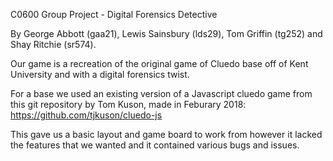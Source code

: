 C0600 Group Project - Digital Forensics Detective

By George Abbott (gaa21), Lewis Sainsbury (lds29), Tom Griffin (tg252) and Shay Ritchie (sr574).

Our game is a recreation of the original game of Cluedo base off of Kent University and with a digital forensics twist.

For a base we used an existing version of a Javascript cluedo game from this git repository by Tom Kuson, made in Feburary 2018:
https://github.com/tjkuson/cluedo-js

This gave us a basic layout and game board to work from however it lacked the features that we wanted and it contained various bugs and issues.